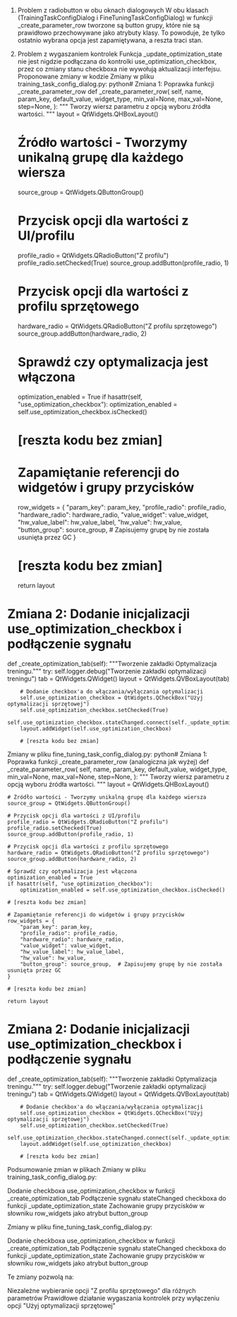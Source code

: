1. Problem z radiobutton w obu oknach dialogowych
W obu klasach (TrainingTaskConfigDialog i FineTuningTaskConfigDialog) w funkcji _create_parameter_row tworzone są button grupy, które nie są prawidłowo przechowywane jako atrybuty klasy. To powoduje, że tylko ostatnio wybrana opcja jest zapamiętywana, a reszta traci stan.
2. Problem z wygaszaniem kontrolek
Funkcja _update_optimization_state nie jest nigdzie podłączana do kontrolki use_optimization_checkbox, przez co zmiany stanu checkboxa nie wywołują aktualizacji interfejsu.
Proponowane zmiany w kodzie
Zmiany w pliku training_task_config_dialog.py:
python# Zmiana 1: Poprawka funkcji _create_parameter_row
def _create_parameter_row(
    self,
    name,
    param_key,
    default_value,
    widget_type,
    min_val=None,
    max_val=None,
    step=None,
):
    """
    Tworzy wiersz parametru z opcją wyboru źródła wartości.
    """
    layout = QtWidgets.QHBoxLayout()

    # Źródło wartości - Tworzymy unikalną grupę dla każdego wiersza
    source_group = QtWidgets.QButtonGroup()
    
    # Przycisk opcji dla wartości z UI/profilu
    profile_radio = QtWidgets.QRadioButton("Z profilu")
    profile_radio.setChecked(True)
    source_group.addButton(profile_radio, 1)
    
    # Przycisk opcji dla wartości z profilu sprzętowego
    hardware_radio = QtWidgets.QRadioButton("Z profilu sprzętowego")
    source_group.addButton(hardware_radio, 2)
    
    # Sprawdź czy optymalizacja jest włączona
    optimization_enabled = True
    if hasattr(self, "use_optimization_checkbox"):
        optimization_enabled = self.use_optimization_checkbox.isChecked()
    
    # [reszta kodu bez zmian]
    
    # Zapamiętanie referencji do widgetów i grupy przycisków
    row_widgets = {
        "param_key": param_key,
        "profile_radio": profile_radio,
        "hardware_radio": hardware_radio,
        "value_widget": value_widget,
        "hw_value_label": hw_value_label,
        "hw_value": hw_value,
        "button_group": source_group,  # Zapisujemy grupę by nie została usunięta przez GC
    }
    
    # [reszta kodu bez zmian]
    
    return layout

# Zmiana 2: Dodanie inicjalizacji use_optimization_checkbox i podłączenie sygnału
def _create_optimization_tab(self):
    """Tworzenie zakładki Optymalizacja treningu."""
    try:
        self.logger.debug("Tworzenie zakładki optymalizacji treningu")
        tab = QtWidgets.QWidget()
        layout = QtWidgets.QVBoxLayout(tab)
        
        # Dodanie checkbox'a do włączania/wyłączania optymalizacji
        self.use_optimization_checkbox = QtWidgets.QCheckBox("Użyj optymalizacji sprzętowej")
        self.use_optimization_checkbox.setChecked(True)
        self.use_optimization_checkbox.stateChanged.connect(self._update_optimization_state)
        layout.addWidget(self.use_optimization_checkbox)
        
        # [reszta kodu bez zmian]
Zmiany w pliku fine_tuning_task_config_dialog.py:
python# Zmiana 1: Poprawka funkcji _create_parameter_row (analogiczna jak wyżej)
def _create_parameter_row(
    self,
    name,
    param_key,
    default_value,
    widget_type,
    min_val=None,
    max_val=None,
    step=None,
):
    """
    Tworzy wiersz parametru z opcją wyboru źródła wartości.
    """
    layout = QtWidgets.QHBoxLayout()

    # Źródło wartości - Tworzymy unikalną grupę dla każdego wiersza
    source_group = QtWidgets.QButtonGroup()
    
    # Przycisk opcji dla wartości z UI/profilu
    profile_radio = QtWidgets.QRadioButton("Z profilu")
    profile_radio.setChecked(True)
    source_group.addButton(profile_radio, 1)
    
    # Przycisk opcji dla wartości z profilu sprzętowego
    hardware_radio = QtWidgets.QRadioButton("Z profilu sprzętowego")
    source_group.addButton(hardware_radio, 2)
    
    # Sprawdź czy optymalizacja jest włączona
    optimization_enabled = True
    if hasattr(self, "use_optimization_checkbox"):
        optimization_enabled = self.use_optimization_checkbox.isChecked()
    
    # [reszta kodu bez zmian]
    
    # Zapamiętanie referencji do widgetów i grupy przycisków
    row_widgets = {
        "param_key": param_key,
        "profile_radio": profile_radio,
        "hardware_radio": hardware_radio,
        "value_widget": value_widget,
        "hw_value_label": hw_value_label,
        "hw_value": hw_value,
        "button_group": source_group,  # Zapisujemy grupę by nie została usunięta przez GC
    }
    
    # [reszta kodu bez zmian]
    
    return layout

# Zmiana 2: Dodanie inicjalizacji use_optimization_checkbox i podłączenie sygnału
def _create_optimization_tab(self):
    """Tworzenie zakładki Optymalizacja treningu."""
    try:
        self.logger.debug("Tworzenie zakładki optymalizacji treningu")
        tab = QtWidgets.QWidget()
        layout = QtWidgets.QVBoxLayout(tab)
        
        # Dodanie checkbox'a do włączania/wyłączania optymalizacji
        self.use_optimization_checkbox = QtWidgets.QCheckBox("Użyj optymalizacji sprzętowej")
        self.use_optimization_checkbox.setChecked(True)
        self.use_optimization_checkbox.stateChanged.connect(self._update_optimization_state)
        layout.addWidget(self.use_optimization_checkbox)
        
        # [reszta kodu bez zmian]
Podsumowanie zmian w plikach
Zmiany w pliku training_task_config_dialog.py:

Dodanie checkboxa use_optimization_checkbox w funkcji _create_optimization_tab
Podłączenie sygnału stateChanged checkboxa do funkcji _update_optimization_state
Zachowanie grupy przycisków w słowniku row_widgets jako atrybut button_group

Zmiany w pliku fine_tuning_task_config_dialog.py:

Dodanie checkboxa use_optimization_checkbox w funkcji _create_optimization_tab
Podłączenie sygnału stateChanged checkboxa do funkcji _update_optimization_state
Zachowanie grupy przycisków w słowniku row_widgets jako atrybut button_group

Te zmiany pozwolą na:

Niezależne wybieranie opcji "Z profilu sprzętowego" dla różnych parametrów
Prawidłowe działanie wygaszania kontrolek przy wyłączeniu opcji "Użyj optymalizacji sprzętowej"